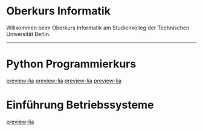 <!--
author:   Tilman Schieber
email:    tilman.schieber@tu-berlin.de
version:  1.2.0
date:     2024
language: de
logo:     img/1/classroom2.png
icon:     img/TU_Logo_kurz.svg
comment:  Oberkurs Informatik am Studienkolleg der
          Technischen Universität Berlin.
link:     styles/main.css
-->


# Oberkurs Informatik

<!-- class="lead" -->
Willkommen beim Oberkurs Informatik am Studienkolleg der Technischen Universität Berlin.


---


Python Programmierkurs
======================
[preview-lia](1_Einfuehrung.md)
[preview-lia](2_Werte&Variablen.md)
[preview-lia](3_Entscheidungen.md)
[preview-lia](4_Wiederholung.md)


<div style="display:none">

[preview-lia](5_Listen&Schleifen.md)
[preview-lia](6_Funktionen.md)

</div>

Einführung Betriebssysteme
==========================
[preview-lia](A_Linux.md)
